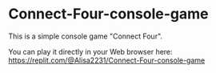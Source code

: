 # Connect-Four-console-game
This is a simple console game "Connect Four".

You can play it directly in your Web browser here:
https://replit.com/@Alisa2231/Connect-Four-console-game
